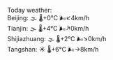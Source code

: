 Today weather:  
Beijing: 🌫  🌡️+0°C 🌬️↙4km/h  
Tianjin: 🌫  🌡️+4°C 🌬️↗0km/h  
Shijiazhuang: 🌫  🌡️+2°C 🌬️↘0km/h  
Tangshan: ☀️ 🌡️+6°C 🌬️→8km/h  
